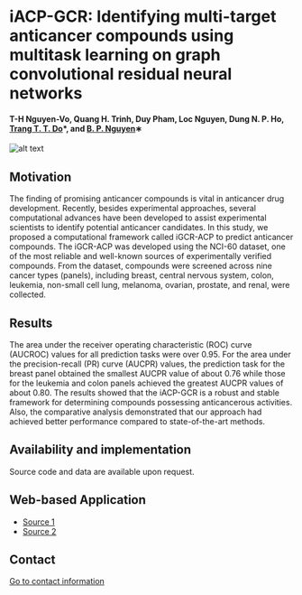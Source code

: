 # iACP-GCR: Identifying multi-target anticancer compounds using multitask learning on graph convolutional residual neural networks
#### T-H Nguyen-Vo, Quang H. Trinh, Duy Pham, Loc Nguyen, Dung N. P. Ho, [Trang T. T. Do](https://sites.google.com/view/trangttdo)*, and [B. P. Nguyen](https://homepages.ecs.vuw.ac.nz/~nguyenb5/about.html)∗

![alt text](https://github.com/mldlproject/2022-iGCR-ACP/blob/main/iGCR_APC_DL_abs.svg)

## Motivation
The finding of promising anticancer compounds is vital in anticancer drug development. Recently, besides experimental
approaches, several computational advances have been developed to assist experimental scientists to identify potential
anticancer candidates. In this study, we proposed a computational framework called iGCR-ACP to predict anticancer
compounds. The iGCR-ACP was developed using the NCI-60 dataset, one of the most reliable and well-known sources of experimentally 
verified compounds. From the dataset, compounds were screened across nine cancer types (panels), including breast, central
nervous system, colon, leukemia, non-small cell lung, melanoma, ovarian, prostate, and renal, were collected. 

## Results
The area under the receiver operating characteristic (ROC) curve (AUCROC) values for all prediction tasks were over 0.95. For the area 
under the precision-recall (PR) curve (AUCPR) values, the prediction task for the breast panel obtained the smallest AUCPR value of about 0.76 
while those for the leukemia and colon panels achieved the greatest AUCPR values of about 0.80. The results showed that the iACP-GCR 
is a robust and stable framework for determining compounds possessing anticancerous activities. Also, the comparative analysis
demonstrated that our approach had achieved better performance compared to state-of-the-art methods.

## Availability and implementation
Source code and data are available upon request.

## Web-based Application
- [Source 1](http://14.231.244.182:8005/)
- [Source 2](http://192.168.1.7:8005/)

## Contact 
[Go to contact information](https://homepages.ecs.vuw.ac.nz/~nguyenb5/contact.html)
